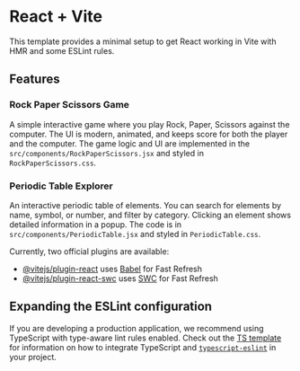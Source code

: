 # React + Vite

This template provides a minimal setup to get React working in Vite with HMR and some ESLint rules.

## Features

### Rock Paper Scissors Game
A simple interactive game where you play Rock, Paper, Scissors against the computer. The UI is modern, animated, and keeps score for both the player and the computer. The game logic and UI are implemented in the `src/components/RockPaperScissors.jsx` and styled in `RockPaperScissors.css`.

### Periodic Table Explorer
An interactive periodic table of elements. You can search for elements by name, symbol, or number, and filter by category. Clicking an element shows detailed information in a popup. The code is in `src/components/PeriodicTable.jsx` and styled in `PeriodicTable.css`.

Currently, two official plugins are available:

- [@vitejs/plugin-react](https://github.com/vitejs/vite-plugin-react/blob/main/packages/plugin-react) uses [Babel](https://babeljs.io/) for Fast Refresh
- [@vitejs/plugin-react-swc](https://github.com/vitejs/vite-plugin-react/blob/main/packages/plugin-react-swc) uses [SWC](https://swc.rs/) for Fast Refresh

## Expanding the ESLint configuration

If you are developing a production application, we recommend using TypeScript with type-aware lint rules enabled. Check out the [TS template](https://github.com/vitejs/vite/tree/main/packages/create-vite/template-react-ts) for information on how to integrate TypeScript and [`typescript-eslint`](https://typescript-eslint.io) in your project.
